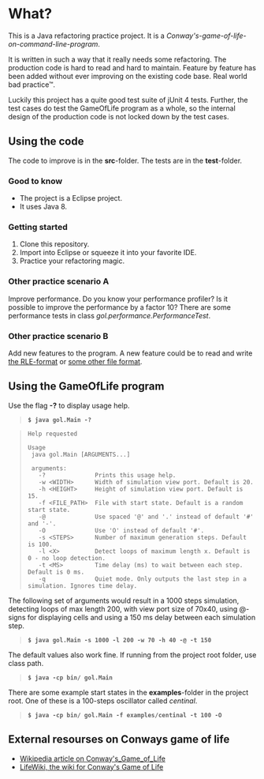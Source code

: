 

# What? 

This is a Java refactoring practice project. It is a *Conway's-game-of-life-on-command-line-program*.

It is written in such a way that it really needs some refactoring. The production code is hard to read and hard to maintain. Feature by feature has been added without ever improving on the existing code base. Real world bad practice&trade;.

Luckily this project has a quite good test suite of jUnit 4 tests. Further, the test cases do test the GameOfLife program as a whole, so the internal design of the production code is not locked down by the test cases.


## Using the code

The code to improve is in the **src**-folder. The tests are in the **test**-folder.

### Good to know

* The project is a Eclipse project.
* It uses Java 8.

### Getting started

1. Clone this repository.
2. Import into Eclipse or squeeze it into your favorite IDE.
3. Practice your refactoring magic.

### Other practice scenario A

Improve performance. Do you know your performance profiler? Is it possible to improve the performance by a factor 10? There are some performance tests in class *gol.performance.PerformanceTest*. 

### Other practice scenario B

Add new features to the program. A new feature could be to read and write [the RLE-format](http://www.conwaylife.com/wiki/Run_Length_Encoded) or [some other file format](http://www.conwaylife.com/wiki/Category:File_formats).



## Using the GameOfLife program

Use the flag **-?** to display usage help.

>    **`$ java gol.Main -?`**

>     Help requested
>      
>     Usage
>      java gol.Main [ARGUMENTS...]
>     
>      arguments:
>        -?              Prints this usage help.
>        -w <WIDTH>      Width of simulation view port. Default is 20.
>        -h <HEIGHT>     Height of simulation view port. Default is 15.
>        -f <FILE_PATH>  File with start state. Default is a random start state.
>        -@              Use spaced '@' and '.' instead of default '#' and '-'.
>        -O              Use 'O' instead of default '#'.
>        -s <STEPS>      Number of maximum generation steps. Default is 100.
>        -l <X>          Detect loops of maximum length x. Default is 0 - no loop detection.
>        -t <MS>         Time delay (ms) to wait between each step. Default is 0 ms.
>        -q              Quiet mode. Only outputs the last step in a simulation. Ignores time delay.

  
	
The following set of arguments would result in a 1000 steps simulation, detecting loops of max length 200, with view port size of 70x40, using @-signs for displaying cells and using a 150 ms delay between each simulation step.

>    **`$ java gol.Main -s 1000 -l 200 -w 70 -h 40 -@ -t 150`**

The default values also work fine. If running from the project root folder, use class path.

>   **`$ java -cp bin/ gol.Main`**

There are some example start states in the **examples**-folder in the project root. One of these is a 100-steps oscillator called *centinal*.

>   **`$ java -cp bin/ gol.Main -f examples/centinal -t 100 -O`**



## External resourses on Conways game of life

* [Wikipedia article on Conway's_Game_of_Life](https://en.wikipedia.org/wiki/Conway's_Game_of_Life)
* [LifeWiki, the wiki for Conway's Game of Life](http://www.conwaylife.com/wiki/Main_Page)

 
